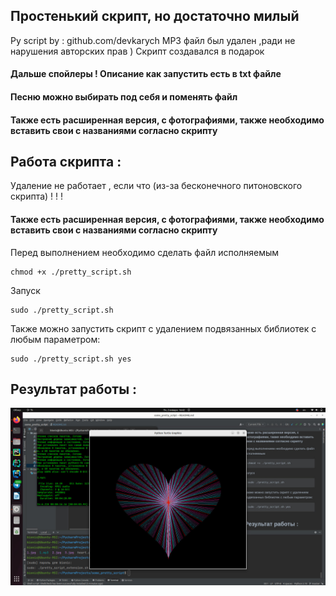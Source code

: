 <h2>Простенький скрипт, но достаточно милый</h2>
Py script by : github.com/devkarych
MP3 файл был удален ,ради не нарушения авторских прав )
Скрипт создавался в подарок <br>
<h4>Дальше спойлеры ! Описание как запустить есть в txt файле</h4>
<h4> Песню можно выбирать под себя и поменять файл</h4>
<h4> Также есть расширенная версия, с фотографиями, также необходимо вставить свои с названиями согласно скрипту</h4>

<h2> Работа скрипта : </h2>
Удаление не работает , если что (из-за бесконечного питоновского скрипта) ! ! ! 
<h4> Также есть расширенная версия, с фотографиями, также необходимо вставить свои с названиями согласно скрипту</h4>


Перед выполнением необходимо сделать файл исполняемым

```
chmod +x ./pretty_script.sh
```

Запуск

```
sudo ./pretty_script.sh
```

Также можно запустить скрипт с удалением подвязанных библиотек с любым параметром:  <br>

```
sudo ./pretty_script.sh yes
```

<h2> Результат работы : </h2>

![a](pic/result.jpg)